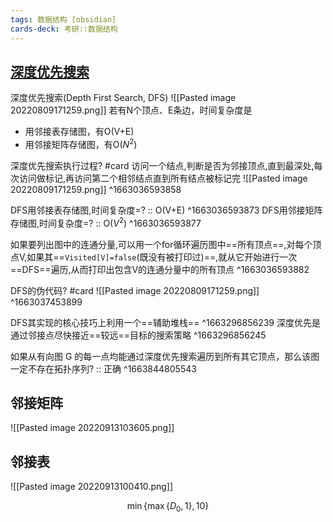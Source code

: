 ```yaml
---
tags: 数据结构 [obsidian]
cards-deck: 考研::数据结构
---
```


## [深度优先搜索](zotero://select/library/items/C4XXW4HV)
深度优先搜索(Depth First Search, DFS)
![[Pasted image 20220809171259.png]]
若有N个顶点、E条边，时间复杂度是
- 用邻接表存储图，有O(V+E)
- 用邻接矩阵存储图，有O($N^2$)


深度优先搜索执行过程? #card 
访问一个结点,判断是否为邻接顶点,直到最深处,每次访问做标记,再访问第二个相邻结点直到所有结点被标记完
![[Pasted image 20220809171259.png]]
^1663036593858


DFS用邻接表存储图,时间复杂度=? :: O(V+E) ^1663036593873
DFS用邻接矩阵存储图,时间复杂度=?  :: O($V^2$) ^1663036593877

如果要列出图中的连通分量,可以用一个for循环遍历图中==所有顶点==,对每个顶点V,如果其==`Visited[V]=false`(既没有被打印过)==,就从它开始进行一次==DFS==遍历,从而打印出包含V的连通分量中的所有顶点
^1663036593882

DFS的伪代码? #card 
![[Pasted image 20220809171259.png]]
^1663037453899



DFS其实现的核心技巧上利用一个==辅助堆栈==
^1663296856239
深度优先是通过邻接点尽快接近==较远==目标的搜索策略
^1663296856245

如果从有向图 G 的每一点均能通过深度优先搜索遍历到所有其它顶点，那么该图一定不存在拓扑序列? :: 正确 ^1663844805543

## 邻接矩阵
![[Pasted image 20220913103605.png]]
## 邻接表
![[Pasted image 20220913100410.png]]

$$\min \{\max \{D_0,1\},10\}$$